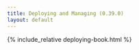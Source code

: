 ```yaml
---
title: Deploying and Managing (0.39.0)
layout: default
---
```


{% include_relative deploying-book.html %}

